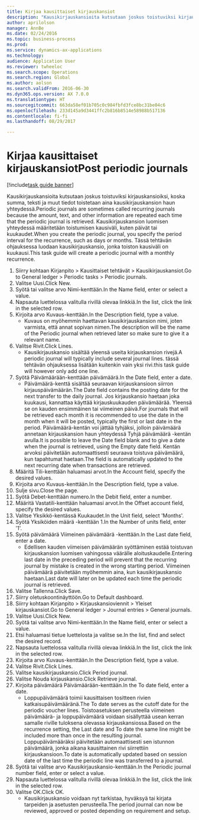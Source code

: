 ```yaml
--- 
title: Kirjaa kausittaiset kirjauskansiot
description: "Kausikirjauskansioita kutsutaan joskus toistuviksi kirjauskansioiksi, koska summa, teksti ja muut tiedot toistetaan aina kausikirjauskansion haun yhteydessä."
author: aprilolson
manager: AnnBe
ms.date: 02/24/2016
ms.topic: business-process
ms.prod: 
ms.service: dynamics-ax-applications
ms.technology: 
audience: Application User
ms.reviewer: twheeloc
ms.search.scope: Operations
ms.search.region: Global
ms.author: aolson
ms.search.validFrom: 2016-06-30
ms.dyn365.ops.version: AX 7.0.0
ms.translationtype: HT
ms.sourcegitcommit: 663da58ef01b705c0c984fbfd3fce8bc31be04c6
ms.openlocfilehash: 233d145a9d3441ffc2b816b8514e58988b517136
ms.contentlocale: fi-fi
ms.lasthandoff: 08/29/2017

---
```

# <a name="post-periodic-journals"></a><span data-ttu-id="78886-103">Kirjaa kausittaiset kirjauskansiot</span><span class="sxs-lookup"><span data-stu-id="78886-103">Post periodic journals</span></span>

[!include[task guide banner](../../includes/task-guide-banner.md)]

<span data-ttu-id="78886-104">Kausikirjauskansioita kutsutaan joskus toistuviksi kirjauskansioiksi, koska summa, teksti ja muut tiedot toistetaan aina kausikirjauskansion haun yhteydessä.</span><span class="sxs-lookup"><span data-stu-id="78886-104">Periodic journals are sometimes called recurring journals because the amount, text, and other information are repeated each time that the periodic journal is retrieved.</span></span> <span data-ttu-id="78886-105">Kausikirjauskansion luomisen yhteydessä määritetään toistumisen kausiväli, kuten päivät tai kuukaudet.</span><span class="sxs-lookup"><span data-stu-id="78886-105">When you create the periodic journal, you specify the period interval for the recurrence, such as days or months.</span></span> <span data-ttu-id="78886-106">Tässä tehtävän ohjauksessa luodaan kausikirjauskansio, jonka toiston kausiväli on kuukausi.</span><span class="sxs-lookup"><span data-stu-id="78886-106">This task guide will create a periodic journal with a monthly recurrence.</span></span>



1. <span data-ttu-id="78886-107">Siirry kohtaan Kirjanpito > Kausittaiset tehtävät > Kausikirjauskansiot.</span><span class="sxs-lookup"><span data-stu-id="78886-107">Go to General ledger > Periodic tasks > Periodic journals.</span></span>
2. <span data-ttu-id="78886-108">Valitse Uusi.</span><span class="sxs-lookup"><span data-stu-id="78886-108">Click New.</span></span>
3. <span data-ttu-id="78886-109">Syötä tai valitse arvo Nimi-kenttään.</span><span class="sxs-lookup"><span data-stu-id="78886-109">In the Name field, enter or select a value.</span></span>
4. <span data-ttu-id="78886-110">Napsauta luettelossa valitulla rivillä olevaa linkkiä.</span><span class="sxs-lookup"><span data-stu-id="78886-110">In the list, click the link in the selected row.</span></span>
5. <span data-ttu-id="78886-111">Kirjoita arvo Kuvaus-kenttään.</span><span class="sxs-lookup"><span data-stu-id="78886-111">In the Description field, type a value.</span></span>
    * <span data-ttu-id="78886-112">Kuvaus on myöhemmin haettavan kausikirjauskansion nimi, joten varmista, että annat sopivan nimen.</span><span class="sxs-lookup"><span data-stu-id="78886-112">The description will be the name of the Periodic journal when retrieved later so make sure to give it a relevant name.</span></span>  
6. <span data-ttu-id="78886-113">Valitse Rivit.</span><span class="sxs-lookup"><span data-stu-id="78886-113">Click Lines.</span></span>
    * <span data-ttu-id="78886-114">Kausikirjauskansio sisältää yleensä useita kirjauskansion rivejä.</span><span class="sxs-lookup"><span data-stu-id="78886-114">A periodic journal will typically include several journal lines.</span></span> <span data-ttu-id="78886-115">tässä tehtävän ohjauksessa lisätään kuitenkin vain yksi rivi.</span><span class="sxs-lookup"><span data-stu-id="78886-115">this task guide will however only add one line.</span></span>  
7. <span data-ttu-id="78886-116">Syötä Päivämäärään-kenttään päivämäärä.</span><span class="sxs-lookup"><span data-stu-id="78886-116">In the Date field, enter a date.</span></span>
    * <span data-ttu-id="78886-117">Päivämäärä-kenttä sisältää seuraavan kirjauskansioon siirron kirjauspäivämäärän.</span><span class="sxs-lookup"><span data-stu-id="78886-117">The Date field contains the posting date for the next transfer to the daily journal.</span></span> <span data-ttu-id="78886-118">Jos kirjauskansio haetaan joka kuukausi, kannattaa käyttää kirjauskuukauden päivämäärää. Yleensä se on kauden ensimmäinen tai viimeinen päivä.</span><span class="sxs-lookup"><span data-stu-id="78886-118">For journals that will be retrieved each month it is recommended to use the date in the month when it will be posted, typically the first or last date in the period.</span></span> <span data-ttu-id="78886-119">Päivämäärä-kentän voi jättää tyhjäksi, jolloin päivämäärä annetaan kirjauskansion haun yhteydessä Tyhjä päivämäärä -kentän avulla.</span><span class="sxs-lookup"><span data-stu-id="78886-119">It is possible to leave the Date field blank and to give a date when the journal is retrieved, using the Empty date field.</span></span>    <span data-ttu-id="78886-120">Kentän arvoksi päivitetään automaattisesti seuraava toistuva päivämäärä, kun tapahtumat haetaan.</span><span class="sxs-lookup"><span data-stu-id="78886-120">The field is automatically updated to the next recurring date when transactions are retrieved.</span></span>  
8. <span data-ttu-id="78886-121">Määritä Tili-kenttään haluamasi arvot.</span><span class="sxs-lookup"><span data-stu-id="78886-121">In the Account field, specify the desired values.</span></span>
9. <span data-ttu-id="78886-122">Kirjoita arvo Kuvaus-kenttään.</span><span class="sxs-lookup"><span data-stu-id="78886-122">In the Description field, type a value.</span></span>
10. <span data-ttu-id="78886-123">Sulje sivu.</span><span class="sxs-lookup"><span data-stu-id="78886-123">Close the page.</span></span>
11. <span data-ttu-id="78886-124">Syötä Debet-kenttään numero.</span><span class="sxs-lookup"><span data-stu-id="78886-124">In the Debit field, enter a number.</span></span>
12. <span data-ttu-id="78886-125">Määritä Vastatili-kenttään haluamasi arvot.</span><span class="sxs-lookup"><span data-stu-id="78886-125">In the Offset account field, specify the desired values.</span></span>
13. <span data-ttu-id="78886-126">Valitse Yksikkö-kentässä Kuukaudet.</span><span class="sxs-lookup"><span data-stu-id="78886-126">In the Unit field, select 'Months'.</span></span>
14. <span data-ttu-id="78886-127">Syötä Yksiköiden määrä -kenttään 1.</span><span class="sxs-lookup"><span data-stu-id="78886-127">In the Number of units field, enter '1'.</span></span>
15. <span data-ttu-id="78886-128">Syötä päivämäärä Viimeinen päivämäärä -kenttään.</span><span class="sxs-lookup"><span data-stu-id="78886-128">In the Last date field, enter a date.</span></span>
    * <span data-ttu-id="78886-129">Edellisen kauden viimeisen päivämäärän syöttäminen estää toistuvan kirjauskansion luomisen vahingossa väärälle aloituskaudelle.</span><span class="sxs-lookup"><span data-stu-id="78886-129">Entering last date in the preceding period will prevent that the recurring journal by mistake is created in the wrong starting period.</span></span> <span data-ttu-id="78886-130">Viimeinen päivämäärä päivitetään myöhemmin aina, kun kausikirjauskansio haetaan.</span><span class="sxs-lookup"><span data-stu-id="78886-130">Last date will later on be updated each time the periodic journal is retrieved.</span></span>  
16. <span data-ttu-id="78886-131">Valitse Tallenna.</span><span class="sxs-lookup"><span data-stu-id="78886-131">Click Save.</span></span>
17. <span data-ttu-id="78886-132">Siirry oletuskoontinäyttöön.</span><span class="sxs-lookup"><span data-stu-id="78886-132">Go to Default dashboard.</span></span>
18. <span data-ttu-id="78886-133">Siirry kohtaan Kirjanpito > Kirjauskansioviennit > Yleiset kirjauskansiot.</span><span class="sxs-lookup"><span data-stu-id="78886-133">Go to General ledger > Journal entries > General journals.</span></span>
19. <span data-ttu-id="78886-134">Valitse Uusi.</span><span class="sxs-lookup"><span data-stu-id="78886-134">Click New.</span></span>
20. <span data-ttu-id="78886-135">Syötä tai valitse arvo Nimi-kenttään.</span><span class="sxs-lookup"><span data-stu-id="78886-135">In the Name field, enter or select a value.</span></span>
21. <span data-ttu-id="78886-136">Etsi haluamasi tietue luettelosta ja valitse se.</span><span class="sxs-lookup"><span data-stu-id="78886-136">In the list, find and select the desired record.</span></span>
22. <span data-ttu-id="78886-137">Napsauta luettelossa valitulla rivillä olevaa linkkiä.</span><span class="sxs-lookup"><span data-stu-id="78886-137">In the list, click the link in the selected row.</span></span>
23. <span data-ttu-id="78886-138">Kirjoita arvo Kuvaus-kenttään.</span><span class="sxs-lookup"><span data-stu-id="78886-138">In the Description field, type a value.</span></span>
24. <span data-ttu-id="78886-139">Valitse Rivit.</span><span class="sxs-lookup"><span data-stu-id="78886-139">Click Lines.</span></span>
25. <span data-ttu-id="78886-140">Valitse kausikirjauskansio.</span><span class="sxs-lookup"><span data-stu-id="78886-140">Click Period journal.</span></span>
26. <span data-ttu-id="78886-141">Valitse Nouda kirjauskansio.</span><span class="sxs-lookup"><span data-stu-id="78886-141">Click Retrieve journal.</span></span>
27. <span data-ttu-id="78886-142">Kirjoita päivämäärä Päivämäärään-kenttään.</span><span class="sxs-lookup"><span data-stu-id="78886-142">In the To date field, enter a date.</span></span>
    * <span data-ttu-id="78886-143">Loppupäivämäärä toimii kausittaisen tositteen rivien katkaisupäivämääränä.</span><span class="sxs-lookup"><span data-stu-id="78886-143">The To date serves as the cutoff date for the periodic voucher lines.</span></span> <span data-ttu-id="78886-144">Toistoasetuksen perusteella viimeinen päivämäärä- ja loppupäivämäärä voidaan sisällyttää usean kerran samalle riville tuloksena olevassa kirjauskansiossa.</span><span class="sxs-lookup"><span data-stu-id="78886-144">Based on the recurrence setting, the Last date and To date the same line might be included more than once in the resulting journal.</span></span> <span data-ttu-id="78886-145">Loppupäivämääräksi päivitetään automaattisesti sen istunnon päivämäärä, jonka aikana kausittainen rivi siirrettiin kirjauskansioon.</span><span class="sxs-lookup"><span data-stu-id="78886-145">To date is automatically updated based on  session date of the last time the periodic line was transferred to a journal.</span></span>  
28. <span data-ttu-id="78886-146">Syötä tai valitse arvo Kausikirjauskansio-kenttään.</span><span class="sxs-lookup"><span data-stu-id="78886-146">In the Periodic journal number field, enter or select a value.</span></span>
29. <span data-ttu-id="78886-147">Napsauta luettelossa valitulla rivillä olevaa linkkiä.</span><span class="sxs-lookup"><span data-stu-id="78886-147">In the list, click the link in the selected row.</span></span>
30. <span data-ttu-id="78886-148">Valitse OK.</span><span class="sxs-lookup"><span data-stu-id="78886-148">Click OK.</span></span>
    * <span data-ttu-id="78886-149">Kausikirjauskansio voidaan nyt tarkistaa, hyväksyä tai kirjata tarpeiden ja asetusten perusteella.</span><span class="sxs-lookup"><span data-stu-id="78886-149">The period journal can now be reviewed, approved or posted depending on requirement and setup.</span></span>  


